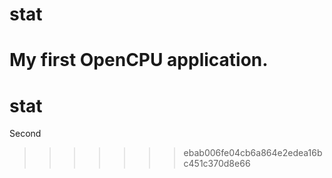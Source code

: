 # stat
My first OpenCPU application.
=======
# stat
Second 
>>>>>>> ebab006fe04cb6a864e2edea16bc451c370d8e66
